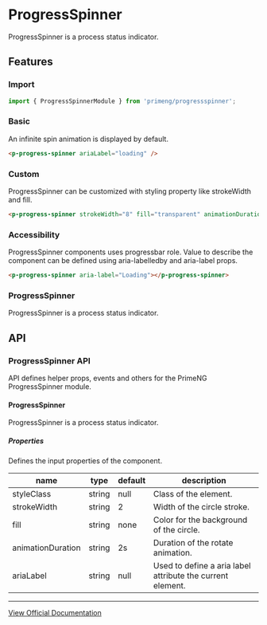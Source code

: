 # ProgressSpinner

ProgressSpinner is a process status indicator.

## Features

### Import

```typescript
import { ProgressSpinnerModule } from 'primeng/progressspinner';
```

### Basic

An infinite spin animation is displayed by default.

```html
<p-progress-spinner ariaLabel="loading" />
```

### Custom

ProgressSpinner can be customized with styling property like strokeWidth and fill.

```html
<p-progress-spinner strokeWidth="8" fill="transparent" animationDuration=".5s" [style]="{ width: '50px', height: '50px' }" />
```

### Accessibility

ProgressSpinner components uses progressbar role. Value to describe the component can be defined using aria-labelledby and aria-label props.

```html
<p-progress-spinner aria-label="Loading"></p-progress-spinner>
```

### ProgressSpinner

ProgressSpinner is a process status indicator.

## API

### ProgressSpinner API

API defines helper props, events and others for the PrimeNG ProgressSpinner module.

#### ProgressSpinner

ProgressSpinner is a process status indicator.

##### Properties

Defines the input properties of the component.

| name | type | default | description |
| --- | --- | --- | --- |
| styleClass | string | null | Class of the element. |
| strokeWidth | string | 2 | Width of the circle stroke. |
| fill | string | none | Color for the background of the circle. |
| animationDuration | string | 2s | Duration of the rotate animation. |
| ariaLabel | string | null | Used to define a aria label attribute the current element. |

---

[View Official Documentation](https://primeng.org/progressspinner)
